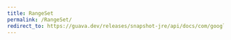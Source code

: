 ```yaml
---
title: RangeSet
permalink: /RangeSet/
redirect_to: https://guava.dev/releases/snapshot-jre/api/docs/com/google/common/collect/RangeSet.html
---
```

